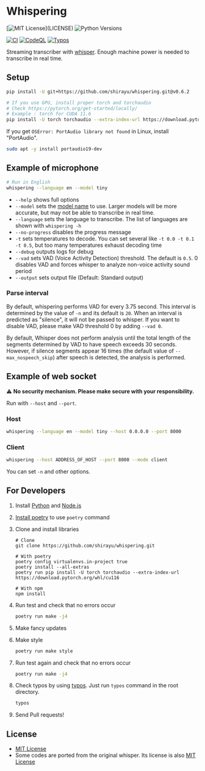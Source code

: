 
# Whispering

[![MIT License](https://img.shields.io/apm/l/atomic-design-ui.svg?)](LICENSE)
![Python Versions](https://img.shields.io/badge/python-3.8%20%7C%203.9%20%7C%203.10-blue)

[![CI](https://github.com/shirayu/whispering/actions/workflows/ci.yml/badge.svg)](https://github.com/shirayu/whispering/actions/workflows/ci.yml)
[![CodeQL](https://github.com/shirayu/whispering/actions/workflows/codeql-analysis.yml/badge.svg)](https://github.com/shirayu/whispering/actions/workflows/codeql-analysis.yml)
[![Typos](https://github.com/shirayu/whispering/actions/workflows/typos.yml/badge.svg)](https://github.com/shirayu/whispering/actions/workflows/typos.yml)

Streaming transcriber with [whisper](https://github.com/openai/whisper).
Enough machine power is needed to transcribe in real time.

## Setup

```bash
pip install -U git+https://github.com/shirayu/whispering.git@v0.6.2

# If you use GPU, install proper torch and torchaudio
# Check https://pytorch.org/get-started/locally/
# Example : torch for CUDA 11.6
pip install -U torch torchaudio --extra-index-url https://download.pytorch.org/whl/cu116
```

If you get ``OSError: PortAudio library not found`` in Linux, install "PortAudio".

```bash
sudo apt -y install portaudio19-dev
```

## Example of microphone

```bash
# Run in English
whispering --language en --model tiny
```

- ``--help`` shows full options
- ``--model`` sets the [model name](https://github.com/openai/whisper#available-models-and-languages) to use. Larger models will be more accurate, but may not be able to transcribe in real time.
- ``--language`` sets the language to transcribe. The list of languages are shown with ``whispering -h``
- ``--no-progress`` disables the progress message
- ``-t`` sets temperatures to decode. You can set several like ``-t 0.0 -t 0.1 -t 0.5``, but too many temperatures exhaust decoding time
- ``--debug`` outputs logs for debug
- ``--vad`` sets VAD (Voice Activity Detection) threshold. The default is ``0.5``. 0 disables VAD and forces whisper to analyze non-voice activity sound period
- ``--output`` sets output file (Default: Standard output)

### Parse interval

By default, whispering performs VAD for every 3.75 second.
This interval is determined by the value of ``-n`` and its default is ``20``.
When an interval is predicted as "silence", it will not be passed to whisper.
If you want to disable VAD, please make VAD threshold 0 by adding ``--vad 0``.

By default, Whisper does not perform analysis until the total length of the segments determined by VAD to have speech exceeds 30 seconds.
However, if silence segments appear 16 times (the default value of ``--max_nospeech_skip``) after speech is detected, the analysis is performed.

## Example of web socket

⚠  **No security mechanism. Please make secure with your responsibility.**

Run with ``--host`` and ``--port``.

### Host

```bash
whispering --language en --model tiny --host 0.0.0.0 --port 8000
```

### Client

```bash
whispering --host ADDRESS_OF_HOST --port 8000 --mode client
```

You can set ``-n`` and other options.

## For Developers

1. Install [Python](https://www.python.org/) and [Node.js](https://nodejs.org/)
2. [Install poetry](https://python-poetry.org/docs/) to use ``poetry`` command
3. Clone and install libraries

    ```console
    # Clone
    git clone https://github.com/shirayu/whispering.git

    # With poetry
    poetry config virtualenvs.in-project true
    poetry install --all-extras
    poetry run pip install -U torch torchaudio --extra-index-url https://download.pytorch.org/whl/cu116

    # With npm
    npm install
    ```

4. Run test and check that no errors occur

    ```bash
    poetry run make -j4
    ```

5. Make fancy updates
6. Make style

    ```bash
    poetry run make style
    ```

7. Run test again and check that no errors occur

    ```bash
    poetry run make -j4
    ```

8. Check typos by using [typos](https://github.com/crate-ci/typos). Just run ``typos`` command in the root directory.

    ```bash
    typos
    ```

9. Send Pull requests!

## License

- [MIT License](LICENSE)
- Some codes are ported from the original whisper. Its license is also [MIT License](LICENSE.whisper)
